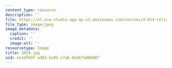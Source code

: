 ```yaml
---
content_type: resource
description: ''
file: https://ol-ocw-studio-app-qa.s3.amazonaws.com/courses/4-614-religious-architecture-and-islamic-cultures-fall-2002/ee1df69fad82bc05c7a665e67e000d87_3029.jpg
file_type: image/jpeg
image_metadata:
  caption: ''
  credit: ''
  image-alt: ''
resourcetype: Image
title: 3029.jpg
uid: ee1df69f-ad82-bc05-c7a6-65e67e000d87
---
```

